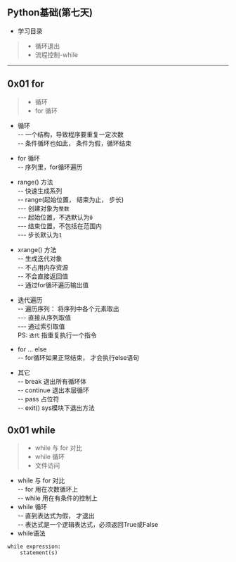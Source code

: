 ## Python基础(第七天)

*  学习目录  
> * 循环退出
> * 流程控制-while

---
## 0x01 for
> * 循环  
> * for 循环  

* 循环  
  -- 一个结构，导致程序要重复一定次数    
  -- 条件循环也如此， 条件为假，循环结束  

* for 循环  
  -- 序列里，for循环遍历  

* range() 方法    
   -- 快速生成系列    
   -- range(起始位置， 结束为止， 步长)  
      --- 创建对象为`整数`    
      --- 起始位置，不选默认为`0`  
      --- 结束位置，不包括在范围内  
      --- 步长默认为`1`  

* xrange() 方法  
  -- 生成迭代对象  
  -- 不占用内存资源  
  -- 不会直接返回值  
  -- 通过for循环遍历输出值  

* 迭代遍历  
   -- 遍历序列： 将序列中各个元素取出  
       --- 直接从序列取值  
       --- 通过索引取值  
PS:
   `迭代` 指重复执行一个指令  

* for ... else  
  -- for循环如果正常结束， 才会执行else语句  

* 其它  
  -- break  退出所有循环体  
  -- continue  退出本层循环  
  -- pass      占位符  
  -- exit()    sys模块下退出方法  

## 0x01 while
> * while 与 for 对比  
> * while 循环  
> * 文件访问  

* while 与 for 对比      
  -- for 用在次数循环上    
  -- while 用在有条件的控制上  
* while 循环  
  -- 直到表达式为假， 才退出  
  -- 表达式是一个逻辑表达式，必须返回True或False  
* while语法  
```
while expression:
    statement(s)
```  
